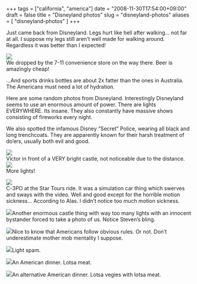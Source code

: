 +++
tags = ["california", "america"]
date = "2008-11-30T17:54:00+09:00"
draft = false
title = "Disneyland photos"
slug = "disneyland-photos"
aliases = [
	"disneyland-photos"
]
+++

Just came back from Disneyland. Legs hurt like hell after walking… not far at all. I suppose my legs still aren’t well made for walking around. Regardless it was better than I expected!

![](/images/2010/10/dscf0002.jpg)  
We dropped by the 7-11 convenience store on the way there. Beer is amazingly cheap!

…And sports drinks bottles are about 2x fatter than the ones in Australia. The Americans must need a lot of hydration.  

Here are some random photos from Disneyland. Interestingly Disneyland seems to use an enormous amount of power. There are lights EVERYWHERE. Its insane. They also constantly have massive shows consisting of fireworks every night.

We also spotted the infamous Disney “Secret” Police, wearing all black and long trenchcoats. They are apparently known for their harsh treatment of do’ers, usually both evil and good.

![](/images/2010/10/dscf0008.jpg)  
Victor in front of a VERY bright castle, not noticeable due to the distance.  
![](/images/2010/10/dscf0009.jpg)  
More lights!

![](/images/2010/10/dscf0011.jpg)  
C-3PO at the Star Tours ride. It was a simulation car thing which swerves and sways with the video. Well and good except for the horrible motion sickness… According to Alas. I didn’t notice too much motion sickness.

![](/images/2010/10/dscf0015.jpg)Another enormous castle thing with way too many lights with an innocent bystander forced to take a photo of us. Notice Steven’s bling.

![](/images/2010/10/dscf0016.jpg)Nice to know that Americans follow obvious rules. Or not. Don’t underestimate mother mob mentality I suppose.

![](/images/2010/10/dscf0017.jpg)Light spam.

![](/images/2010/10/dscf0018.jpg)An American dinner. Lotsa meat.

![](/images/2010/10/dscf0019.jpg)An alternative American dinner. Lotsa vegies with lotsa meat.


